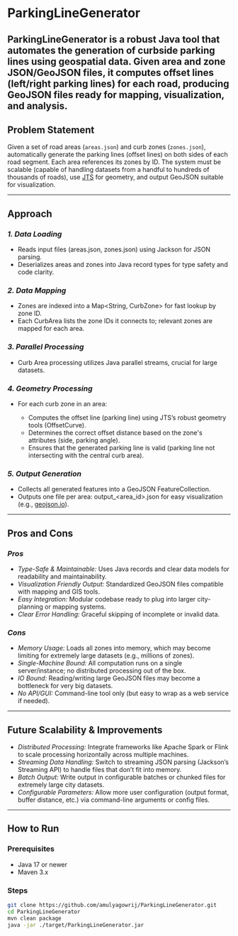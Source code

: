 # ParkingLineGenerator

ParkingLineGenerator is a robust Java tool that automates the generation of curbside parking lines using geospatial data. Given area and zone JSON/GeoJSON files, it computes offset lines (left/right parking lines) for each road, producing GeoJSON files ready for mapping, visualization, and analysis.
---

## Problem Statement

Given a set of road areas (`areas.json`) and curb zones (`zones.json`), automatically generate the parking lines (offset lines) on both sides of each road segment. Each area references its zones by ID. The system must be scalable (capable of handling datasets from a handful to hundreds of thousands of roads), use [JTS](https://locationtech.github.io/jts/) for geometry, and output GeoJSON suitable for visualization.

---

## Approach

### *1. Data Loading*

* Reads input files (areas.json, zones.json) using Jackson for JSON parsing.
* Deserializes areas and zones into Java record types for type safety and code clarity.

### *2. Data Mapping*

* Zones are indexed into a Map<String, CurbZone> for fast lookup by zone ID.
* Each CurbArea lists the zone IDs it connects to; relevant zones are mapped for each area.

### *3. Parallel Processing*

* Curb Area processing utilizes Java parallel streams, crucial for large datasets.

### *4. Geometry Processing*

* For each curb zone in an area:

  * Computes the offset line (parking line) using JTS’s robust geometry tools (OffsetCurve).
  * Determines the correct offset distance based on the zone's attributes (side, parking angle).
  * Ensures that the generated parking line is valid (parking line not intersecting with the central curb area).

### *5. Output Generation*

* Collects all generated features into a GeoJSON FeatureCollection.
* Outputs one file per area: output_<area_id>.json for easy visualization (e.g., [geojson.io](https://geojson.io/)).

---

## Pros and Cons

### *Pros*

* *Type-Safe & Maintainable:* Uses Java records and clear data models for readability and maintainability.
* *Visualization Friendly Output:* Standardized GeoJSON files compatible with mapping and GIS tools.
* *Easy Integration:* Modular codebase ready to plug into larger city-planning or mapping systems.
* *Clear Error Handling:* Graceful skipping of incomplete or invalid data.

### *Cons*

* *Memory Usage:* Loads all zones into memory, which may become limiting for extremely large datasets (e.g., millions of zones).
* *Single-Machine Bound:* All computation runs on a single server/instance; no distributed processing out of the box.
* *IO Bound:* Reading/writing large GeoJSON files may become a bottleneck for very big datasets.
* *No API/GUI:* Command-line tool only (but easy to wrap as a web service if needed).

---

## Future Scalability & Improvements

* *Distributed Processing:* Integrate frameworks like Apache Spark or Flink to scale processing horizontally across multiple machines.
* *Streaming Data Handling:* Switch to streaming JSON parsing (Jackson’s Streaming API) to handle files that don’t fit into memory.
* *Batch Output:* Write output in configurable batches or chunked files for extremely large city datasets.
* *Configurable Parameters:* Allow more user configuration (output format, buffer distance, etc.) via command-line arguments or config files.

---

## How to Run

### **Prerequisites**
- Java 17 or newer
- Maven 3.x

### **Steps**

```bash
git clone https://github.com/amulyagowrij/ParkingLineGenerator.git
cd ParkingLineGenerator
mvn clean package
java -jar ./target/ParkingLineGenerator.jar

